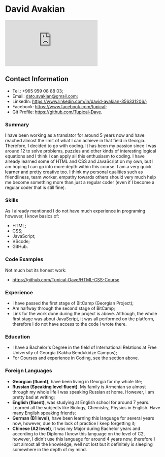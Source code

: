 # David Avakian
![Zeus Image as Placeholder for Image](https://www.gvme.org/pages/get_image_large.php?id=4341)

## Contact Information
- Tel.: +995 959 08 88 03;
- Email: dato.avakian@gmail.com;
- LinkedIn: https://www.linkedin.com/in/david-avakian-356331206/;
- Facebook: https://www.facebook.com/tupical;
- Git Profile: https://github.com/Tupical-Dave.

### Summary
I have been working as a translator for around 5 years now and have reached almost the limit of what I can achieve in that field in Georgia.
Therefore, I decided to go with coding. It has been my passion since I was around 12 to solve problems, puzzles and other kinds of interesting logical equations
and I think I can apply all this enthusiasm to coding. I have already learned some of HTML and CSS and JavaScript on my own, but I am hoping I can go into more depth
within this course. I am a very quick learner and pretty creative too. I think my personal qualities such as friendliness, team worker, empathy towards others should
very much help me become something more than just a regular coder (even if I become a regular coder that is still fine).

### Skills
As I already mentioned I do not have much experience in programing however, I know basics of:
- HTML;
- CSS;
- JavaScript;
- VScode;
- GitHub.

### Code Examples
Not much but its honest work:
- https://github.com/Tupical-Dave/HTML-CSS-Course
 
### Experience
- I have passed the first stage of BitCamp (Georgian Project);
- Am halfway through the second stage of BitCamp;
- Link for the work done during the project is above. Although, the whole first stage was about JavaScript, it was all performed on the platform,
  therefore I do not have access to the code I wrote there.
  
### Education
- I have a Bachelor's Degree in the field of International Relations at Free University of Georgia (Kakha Bendukidze Campus);
- For Courses and experience in Coding, see the section above.

### Foreign Languages
- **Georgian (fluent)**, have been living in Georgia for my whole life;
- **Russian (Speaking level fluent)**. My family is Armenian so almost through my whole life I was speaking Russian at home. However, I am pretty bad at writing;
- **English (fluent)**, was studying at English school for around 7 years. Learned all the subjects like Biology, Chemistry, Physics in English. Have many English
  speaking friends;
- **German (B1 level)**, have been learning this language for several years now, however, due to the lack of practice I keep forgetting it;
- **Chinese (A2 level)**, it was my Major during Bachelor years and according to the Diploma I know this language on the level of C2, however, I didn't use this
  language     for around 4 years now, therefore I lost almost all the knowledge, well not lost but it definitely is sleeping somewhere in the depth of my mind.

